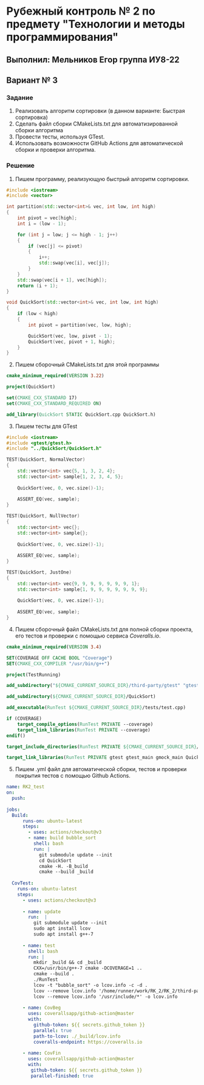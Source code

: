 # Рубежный контроль № 2 по предмету "Технологии и методы программирования"

## Выполнил: Мельников Егор группа ИУ8-22

## Вариант № 3

### Задание

1. Реализовать алгоритм сортировки (в данном варианте: Быстрая сортировка)
2. Сделать файл сборки CMakeLists.txt для автоматизированной сборки алгоритма
3. Провести тесты, используя GTest.
4. Использовать возможности GitHub Actions для автоматической сборки и проверки алгоритма.

### Решение

1. Пишем программу, реализующую быстрый алгоритм сортировки.
 
```cpp
#include <iostream>
#include <vector>

int partition(std::vector<int>& vec, int low, int high)
{
    int pivot = vec[high];
    int i = (low - 1);

    for (int j = low; j <= high - 1; j++)
    {
        if (vec[j] <= pivot)
        {
            i++;
            std::swap(vec[i], vec[j]);
        }
    }
    std::swap(vec[i + 1], vec[high]);
    return (i + 1);
}

void QuickSort(std::vector<int>& vec, int low, int high)
{
    if (low < high)
    {
        int pivot = partition(vec, low, high);

        QuickSort(vec, low, pivot - 1);
        QuickSort(vec, pivot + 1, high);
    }
}
```

2. Пишем сборочный CMakeLists.txt для этой программы

```cmake
cmake_minimum_required(VERSION 3.22)

project(QuickSort)

set(CMAKE_CXX_STANDARD 17)
set(CMAKE_CXX_STANDARD_REQUIRED ON)

add_library(QuickSort STATIC QuickSort.cpp QuickSort.h)
```

3. Пишем тесты для GTest

```cpp
#include <iostream>
#include <gtest/gtest.h>
#include "../QuickSort/QuickSort.h"

TEST(QuickSort, NormalVector) 
{
    std::vector<int> vec{5, 1, 3, 2, 4};
    std::vector<int> sample{1, 2, 3, 4, 5};
    
    QuickSort(vec, 0, vec.size()-1);
    
    ASSERT_EQ(vec, sample);
}

TEST(QuickSort, NullVector) 
{
    std::vector<int> vec{};
    std::vector<int> sample{};
    
    QuickSort(vec, 0, vec.size()-1);
    
    ASSERT_EQ(vec, sample);
}

TEST(QuickSort, JustOne) 
{
    std::vector<int> vec{9, 9, 9, 9, 9, 9, 9, 1};
    std::vector<int> sample{1, 9, 9, 9, 9, 9, 9, 9};
    
    QuickSort(vec, 0, vec.size()-1);
    
    ASSERT_EQ(vec, sample);
}
```

4. Пишем сборочный файл CMakeLists.txt для полной сборки проекта, его тестов и проверки с помощью сервиса *Coveralls.io*.

```cmake
cmake_minimum_required(VERSION 3.4)

SET(COVERAGE OFF CACHE BOOL "Coverage")
SET(CMAKE_CXX_COMPILER "/usr/bin/g++")

project(TestRunning)

add_subdirectory("${CMAKE_CURRENT_SOURCE_DIR}/third-party/gtest" "gtest")

add_subdirectory(${CMAKE_CURRENT_SOURCE_DIR}/QuickSort)

add_executable(RunTest ${CMAKE_CURRENT_SOURCE_DIR}/tests/test.cpp)

if (COVERAGE)
    target_compile_options(RunTest PRIVATE --coverage)
    target_link_libraries(RunTest PRIVATE --coverage)
endif()

target_include_directories(RunTest PRIVATE ${CMAKE_CURRENT_SOURCE_DIR}/QuickSort)

target_link_libraries(RunTest PRIVATE gtest gtest_main gmock_main QuickSort)
```

5. Пишем .yml файл для автоматической сборки, тестов и проверки покрытия тестов с помощью Github Actions.

```yml
name: RK2_test
on:
  push:
  
jobs:
  Build:
      runs-on: ubuntu-latest
      steps:
        - uses: actions/checkout@v3
        - name: build bubble_sort
          shell: bash
          run: |
            git submodule update --init
            cd QuickSort   
            cmake -H. -B_build
            cmake --build _build
          
  CovTest:
    runs-on: ubuntu-latest
    steps:
      - uses: actions/checkout@v3
      
      - name: update
        run:  |
          git submodule update --init
          sudo apt install lcov
          sudo apt install g++-7
      
      - name: test
        shell: bash
        run: |
          mkdir _build && cd _build
          CXX=/usr/bin/g++-7 cmake -DCOVERAGE=1 ..
          cmake --build .
          ./RunTest
          lcov -t "bubble_sort" -o lcov.info -c -d .
          lcov --remove lcov.info '/home/runner/work/RK_2/RK_2/third-party/gtest/*' -o lcov.info ###
          lcov --remove lcov.info '/usr/include/*' -o lcov.info
          
      - name: CovBeg
        uses: coverallsapp/github-action@master
        with:
          github-token: ${{ secrets.github_token }}
          parallel: true
          path-to-lcov: ./_build/lcov.info
          coveralls-endpoint: https://coveralls.io
          
      - name: CovFin
        uses: coverallsapp/github-action@master
        with:
         github-token: ${{ secrets.github_token }}
         parallel-finished: true
```
